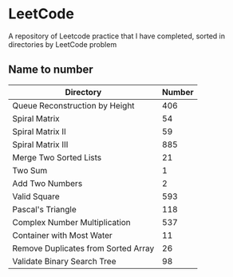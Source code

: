 # LeetCode

A repository of Leetcode practice that I have completed, sorted in directories by LeetCode problem  

## Name to number

| Directory | Number |
|---|---|
|Queue Reconstruction by Height|406|
|Spiral Matrix|54|
|Spiral Matrix II|59|
|Spiral Matrix III|885|
|Merge Two Sorted Lists|21|
|Two Sum|1|
|Add Two Numbers|2|
|Valid Square|593|
|Pascal's Triangle|118|
|Complex Number Multiplication|537|
|Container with Most Water|11|
|Remove Duplicates from Sorted Array|26|
|Validate Binary Search Tree|98|